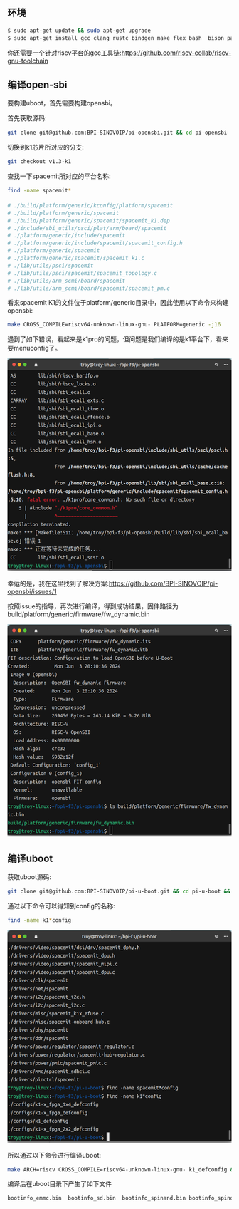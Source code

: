 ## 环境

```bash
$ sudo apt-get update && sudo apt-get upgrade
$ sudo apt-get install gcc clang rustc bindgen make flex bash  bison pahole mount jfsutils reiserfsprogs xfsprogs  btrfs-progs pcmciautils quota ppp nfs-common grub2-common udev python3-sphinx global build-essential libncurses-dev bison flex libssl-dev libelf-dev bc u-boot-tools
```

你还需要一个针对riscv平台的gcc工具链:https://github.com/riscv-collab/riscv-gnu-toolchain

## 编译open-sbi

要构建uboot，首先需要构建opensbi。

首先获取源码:

```bash
git clone git@github.com:BPI-SINOVOIP/pi-opensbi.git && cd pi-opensbi
```

切换到k1芯片所对应的分支:

```bash
git checkout v1.3-k1
```

查找一下spacemit所对应的平台名称:

```bash
find -name spacemit*

# ./build/platform/generic/kconfig/platform/spacemit
# ./build/platform/generic/spacemit
# ./build/platform/generic/spacemit/spacemit_k1.dep
# ./include/sbi_utils/psci/plat/arm/board/spacemit
# ./platform/generic/include/spacemit
# ./platform/generic/include/spacemit/spacemit_config.h
# ./platform/generic/spacemit
# ./platform/generic/spacemit/spacemit_k1.c
# ./lib/utils/psci/spacemit
# ./lib/utils/psci/spacemit/spacemit_topology.c
# ./lib/utils/arm_scmi/board/spacemit
# ./lib/utils/arm_scmi/board/spacemit/spacemit_pm.c
```

看来spacemit K1的文件位于platform/generic目录中，因此使用以下命令来构建opensbi:

```bash
make CROSS_COMPILE=riscv64-unknown-linux-gnu- PLATFORM=generic -j16
```

遇到了如下错误，看起来是k1pro的问题，但问题是我们编译的是k1平台下，看来要menuconfig了。

![k1pro-errors](./images/k1pro-errors.png)

幸运的是，我在这里找到了解决方案:https://github.com/BPI-SINOVOIP/pi-opensbi/issues/1

按照issue的指导，再次进行编译，得到成功结果，固件路径为build/platform/generic/firmware/fw_dynamic.bin

![opensbi-successful](./images/opensbi-successful.png)

## 编译uboot

获取uboot源码:

```bash
git clone git@github.com:BPI-SINOVOIP/pi-u-boot.git && cd pi-u-boot && git checkout && git checkout v2022.10-k1
```

通过以下命令可以得知到config的名称:

```bash
find -name k1*config
```

![uboot-config-result](./images/uboot-config-result.png)

所以通过以下命令进行编译uboot:

```bash
make ARCH=riscv CROSS_COMPILE=riscv64-unknown-linux-gnu- k1_defconfig && make ARCH=riscv CROSS_COMPILE=riscv64-unknown-linux-gnu- -j16
```

编译后在uboot目录下产生了如下文件

```bash
bootinfo_emmc.bin  bootinfo_sd.bin  bootinfo_spinand.bin bootinfo_spinor.bin
```